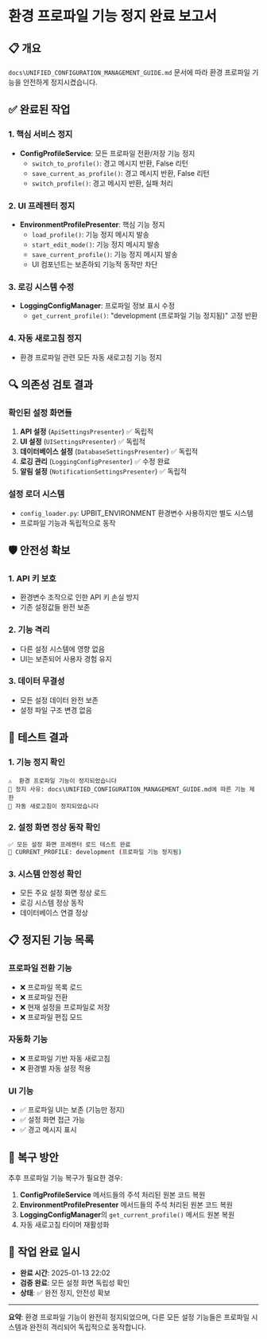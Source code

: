 # 환경 프로파일 기능 정지 완료 보고서

## 📋 개요
`docs\UNIFIED_CONFIGURATION_MANAGEMENT_GUIDE.md` 문서에 따라 환경 프로파일 기능을 안전하게 정지시켰습니다.

## ✅ 완료된 작업

### 1. 핵심 서비스 정지
- **ConfigProfileService**: 모든 프로파일 전환/저장 기능 정지
  - `switch_to_profile()`: 경고 메시지 반환, False 리턴
  - `save_current_as_profile()`: 경고 메시지 반환, False 리턴
  - `switch_profile()`: 경고 메시지 반환, 실패 처리

### 2. UI 프레젠터 정지
- **EnvironmentProfilePresenter**: 핵심 기능 정지
  - `load_profile()`: 기능 정지 메시지 발송
  - `start_edit_mode()`: 기능 정지 메시지 발송
  - `save_current_profile()`: 기능 정지 메시지 발송
  - UI 컴포넌트는 보존하되 기능적 동작만 차단

### 3. 로깅 시스템 수정
- **LoggingConfigManager**: 프로파일 정보 표시 수정
  - `get_current_profile()`: "development (프로파일 기능 정지됨)" 고정 반환

### 4. 자동 새로고침 정지
- 환경 프로파일 관련 모든 자동 새로고침 기능 정지

## 🔍 의존성 검토 결과

### 확인된 설정 화면들
1. **API 설정** (`ApiSettingsPresenter`) ✅ 독립적
2. **UI 설정** (`UISettingsPresenter`) ✅ 독립적
3. **데이터베이스 설정** (`DatabaseSettingsPresenter`) ✅ 독립적
4. **로깅 관리** (`LoggingConfigPresenter`) ✅ 수정 완료
5. **알림 설정** (`NotificationSettingsPresenter`) ✅ 독립적

### 설정 로더 시스템
- `config_loader.py`: UPBIT_ENVIRONMENT 환경변수 사용하지만 별도 시스템
- 프로파일 기능과 독립적으로 동작

## 🛡️ 안전성 확보

### 1. API 키 보호
- 환경변수 조작으로 인한 API 키 손실 방지
- 기존 설정값들 완전 보존

### 2. 기능 격리
- 다른 설정 시스템에 영향 없음
- UI는 보존되어 사용자 경험 유지

### 3. 데이터 무결성
- 모든 설정 데이터 완전 보존
- 설정 파일 구조 변경 없음

## 🧪 테스트 결과

### 1. 기능 정지 확인
```
⚠️  환경 프로파일 기능이 정지되었습니다
📘 정지 사유: docs\UNIFIED_CONFIGURATION_MANAGEMENT_GUIDE.md에 따른 기능 제한
🔄 자동 새로고침이 정지되었습니다
```

### 2. 설정 화면 정상 동작 확인
```bash
✅ 모든 설정 화면 프레젠터 로드 테스트 완료
🔹 CURRENT_PROFILE: development (프로파일 기능 정지됨)
```

### 3. 시스템 안정성 확인
- 모든 주요 설정 화면 정상 로드
- 로깅 시스템 정상 동작
- 데이터베이스 연결 정상

## 📋 정지된 기능 목록

### 프로파일 전환 기능
- ❌ 프로파일 목록 로드
- ❌ 프로파일 전환
- ❌ 현재 설정을 프로파일로 저장
- ❌ 프로파일 편집 모드

### 자동화 기능
- ❌ 프로파일 기반 자동 새로고침
- ❌ 환경별 자동 설정 적용

### UI 기능
- ✅ 프로파일 UI는 보존 (기능만 정지)
- ✅ 설정 화면 접근 가능
- ✅ 경고 메시지 표시

## 🔄 복구 방안

추후 프로파일 기능 복구가 필요한 경우:

1. **ConfigProfileService** 메서드들의 주석 처리된 원본 코드 복원
2. **EnvironmentProfilePresenter** 메서드들의 주석 처리된 원본 코드 복원
3. **LoggingConfigManager**의 `get_current_profile()` 메서드 원본 복원
4. 자동 새로고침 타이머 재활성화

## 📅 작업 완료 일시
- **완료 시간**: 2025-01-13 22:02
- **검증 완료**: 모든 설정 화면 독립성 확인
- **상태**: ✅ 완전 정지, 안전성 확보

---

**요약**: 환경 프로파일 기능이 완전히 정지되었으며, 다른 모든 설정 기능들은 프로파일 시스템과 완전히 격리되어 독립적으로 동작합니다.
